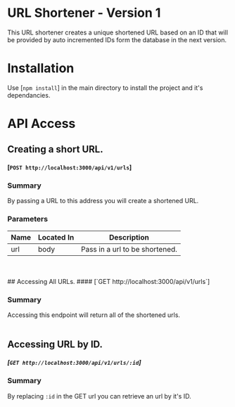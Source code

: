 # URL Shortener - Version 1
This URL shortener creates a unique shortened URL based on an ID that will be provided by auto incremented IDs form the database in the next version.

# Installation
Use [`npm install`] in the main directory to install the project and it's dependancies.

# API Access

## Creating a short URL.
#### [`POST http://localhost:3000/api/v1/urls`]

### Summary
By passing a URL to this address you will create a shortened URL. 

### Parameters
  Name  |  Located In  |  Description
--------|--------------|-------------
   url  |     body     |  Pass in a url to be shortened.
<br>
<br>
## Accessing All URLs.
#### [`GET http://localhost:3000/api/v1/urls`]

### Summary
Accessing this endpoint will return all of the shortened urls.
<br>
<br>
## Accessing URL by ID.
##### [`GET http://localhost:3000/api/v1/urls/:id`]

### Summary
By replacing `:id` in the GET url you can retrieve an url by it's ID.